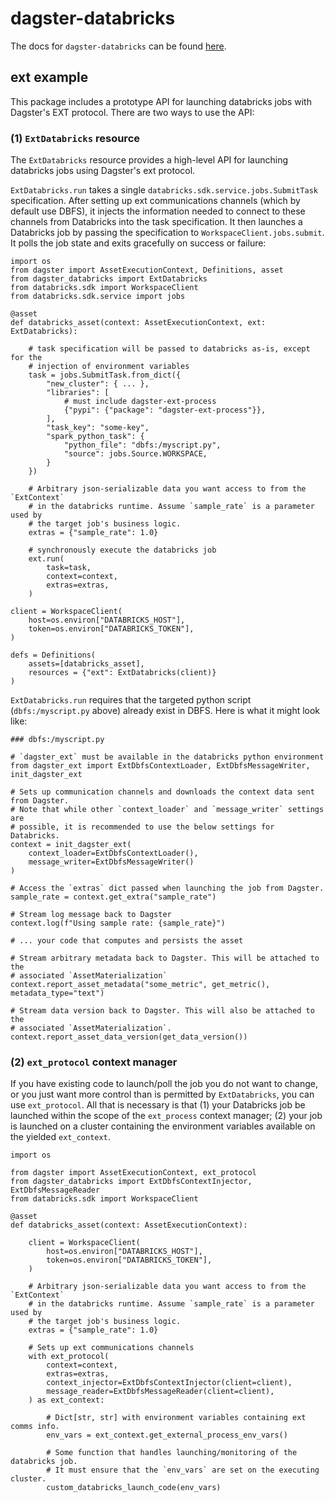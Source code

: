 # dagster-databricks

The docs for `dagster-databricks` can be found
[here](https://docs.dagster.io/_apidocs/libraries/dagster-databricks).

## ext example

This package includes a prototype API for launching databricks jobs with
Dagster's EXT protocol. There are two ways to use the API:

### (1) `ExtDatabricks` resource

The `ExtDatabricks` resource provides a high-level API for launching
databricks jobs using Dagster's ext protocol.

`ExtDatabricks.run` takes a single `databricks.sdk.service.jobs.SubmitTask`
specification. After setting up ext communications channels (which by default
use DBFS), it injects the information needed to connect to these channels from
Databricks into the task specification. It then launches a Databricks job by
passing the specification to `WorkspaceClient.jobs.submit`. It polls the job
state and exits gracefully on success or failure:


```
import os
from dagster import AssetExecutionContext, Definitions, asset
from dagster_databricks import ExtDatabricks
from databricks.sdk import WorkspaceClient
from databricks.sdk.service import jobs

@asset
def databricks_asset(context: AssetExecutionContext, ext: ExtDatabricks):

    # task specification will be passed to databricks as-is, except for the
    # injection of environment variables
    task = jobs.SubmitTask.from_dict({
        "new_cluster": { ... },
        "libraries": [
            # must include dagster-ext-process
            {"pypi": {"package": "dagster-ext-process"}},
        ],
        "task_key": "some-key",
        "spark_python_task": {
            "python_file": "dbfs:/myscript.py",
            "source": jobs.Source.WORKSPACE,
        }
    })

    # Arbitrary json-serializable data you want access to from the `ExtContext`
    # in the databricks runtime. Assume `sample_rate` is a parameter used by
    # the target job's business logic.
    extras = {"sample_rate": 1.0}

    # synchronously execute the databricks job
    ext.run(
        task=task,
        context=context,
        extras=extras,
    )

client = WorkspaceClient(
    host=os.environ["DATABRICKS_HOST"],
    token=os.environ["DATABRICKS_TOKEN"],
)

defs = Definitions(
    assets=[databricks_asset],
    resources = {"ext": ExtDatabricks(client)}
)
```

`ExtDatabricks.run` requires that the targeted python script
(`dbfs:/myscript.py` above) already exist in DBFS. Here is what it might look
like:

```
### dbfs:/myscript.py

# `dagster_ext` must be available in the databricks python environment
from dagster_ext import ExtDbfsContextLoader, ExtDbfsMessageWriter, init_dagster_ext

# Sets up communication channels and downloads the context data sent from Dagster.
# Note that while other `context_loader` and `message_writer` settings are
# possible, it is recommended to use the below settings for Databricks.
context = init_dagster_ext(
    context_loader=ExtDbfsContextLoader(),
    message_writer=ExtDbfsMessageWriter()
)

# Access the `extras` dict passed when launching the job from Dagster.
sample_rate = context.get_extra("sample_rate")

# Stream log message back to Dagster
context.log(f"Using sample rate: {sample_rate}")

# ... your code that computes and persists the asset

# Stream arbitrary metadata back to Dagster. This will be attached to the
# associated `AssetMaterialization`
context.report_asset_metadata("some_metric", get_metric(), metadata_type="text")

# Stream data version back to Dagster. This will also be attached to the
# associated `AssetMaterialization`.
context.report_asset_data_version(get_data_version())
```

### (2) `ext_protocol` context manager

If you have existing code to launch/poll the job you do not want to change, or
you just want more control than is permitted by `ExtDatabricks`, you can use
`ext_protocol`. All that is necessary is that (1) your Databricks job be
launched within the scope of the `ext_process` context manager; (2) your job is
launched on a cluster containing the environment variables available on the
yielded `ext_context`. 

```
import os

from dagster import AssetExecutionContext, ext_protocol
from dagster_databricks import ExtDbfsContextInjector, ExtDbfsMessageReader
from databricks.sdk import WorkspaceClient

@asset
def databricks_asset(context: AssetExecutionContext):
    
    client = WorkspaceClient(
        host=os.environ["DATABRICKS_HOST"],
        token=os.environ["DATABRICKS_TOKEN"],
    )

    # Arbitrary json-serializable data you want access to from the `ExtContext`
    # in the databricks runtime. Assume `sample_rate` is a parameter used by
    # the target job's business logic.
    extras = {"sample_rate": 1.0}

    # Sets up ext communications channels
    with ext_protocol(
        context=context,
        extras=extras,
        context_injector=ExtDbfsContextInjector(client=client),
        message_reader=ExtDbfsMessageReader(client=client),
    ) as ext_context:
        
        # Dict[str, str] with environment variables containing ext comms info.
        env_vars = ext_context.get_external_process_env_vars()

        # Some function that handles launching/monitoring of the databricks job.
        # It must ensure that the `env_vars` are set on the executing cluster.
        custom_databricks_launch_code(env_vars)
```
